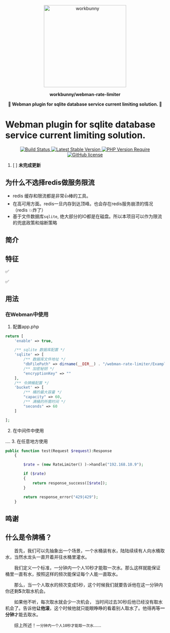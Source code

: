<p align="center"><img width="260px" src="https://chaz6chez.cn/images/workbunny-logo.png" alt="workbunny"></p>

**<p align="center">workbunny/webman-rate-limiter</p>**

**<p align="center">🐇  Webman plugin for sqlite database service current limiting solution. 🐇</p>**

# Webman plugin for sqlite database service current limiting solution.

<div align="center">
    <a href="https://github.com/workbunny/webman-rate-limiter/actions">
        <img src="https://github.com/workbunny/webman-rate-limiter/actions/workflows/CI.yml/badge.svg" alt="Build Status">
    </a>
    <a href="https://github.com/workbunny/webman-rate-limiter/releases">
        <img alt="Latest Stable Version" src="http://poser.pugx.org/workbunny/webman-rate-limiter/v">
    </a>
    <a href="https://github.com/workbunny/webman-rate-limiter/blob/main/composer.json">
        <img alt="PHP Version Require" src="http://poser.pugx.org/workbunny/webman-rate-limiter/require/php">
    </a>
    <a href="https://github.com/workbunny/webman-rate-limiter/blob/main/LICENSE">
        <img alt="GitHub license" src="http://poser.pugx.org/workbunny/webman-rate-limiter/license">
    </a>
</div>

1. [ ] **未完成更新**


## 为什么不选择redis做服务限流

- redis 缓存和限流都是非常👍棒的工具。
- 在高可用方面。redis一旦内存到达顶峰。也会存在redis服务崩溃的情况（redis 💥炸了）
- 基于文件数据库`sqlite`, 绝大部分的IO都是在磁盘。所以本项目可以作为限流的兜底政策和熔断策略

## 简介


## 特征
 ✅️

 ✅️

## 用法

### 在Webman中使用

1. 配置app.php

```php
return [
    'enable' => true,

    /** sqlite 数据库配置 */
    'sqlite' => [
        /** 数据库文件地址 */
        "dbFilePath" => dirname(__DIR__) . "/webman-rate-limiter/ExampleDb/rate-limit.db",
        /** 加密秘钥 */
        "encryptionKey" => ""
    ],
    /** 令牌桶配置 */
    'bucket' => [
        /** 桶的最大容量 */
        "capacity" => 60,
        /** 满桶的所需时间 */
        "seconds" => 60
    ]

];
```

2. 在中间件中使用

....
3. 在任意地方使用

```php
public function test(Request $request):Response
    {

        $rate = (new RateLimiter() )->handle("192.168.10.9");

        if ($rate)
        {
            return response_success([$rate]);
        }

        return response_error("429|429");
    }
```


## 鸣谢

## 什么是令牌桶？

&emsp;&emsp;首先，我们可以先抽象出一个场景，一个水桶装有水，陆陆续续有人向水桶取水，当然水龙头一直开着并往水桶里灌水。


&emsp;&emsp;我们定义一个标准，一分钟内一个人10秒才能取一次水。那么这样就能保证桶里一直有水，按照这样的频次能保证每个人能一直取水。


&emsp;&emsp;那么，当一个人取水的频次变成5秒，这个时候我们就要告诉他在这一分钟内你还剩**5**次取水机会。

&emsp;&emsp;如果他不听，每次取水就会少一次机会， 当时间过去30秒后他已经没有取水机会了。告诉他**让他滚**，这个时候他就只能眼睁睁的看着别人取水了。他得再等**一分钟**才能去取水。

&emsp;&emsp;综上所述！`一分钟内一个人10秒才能取一次水`......

